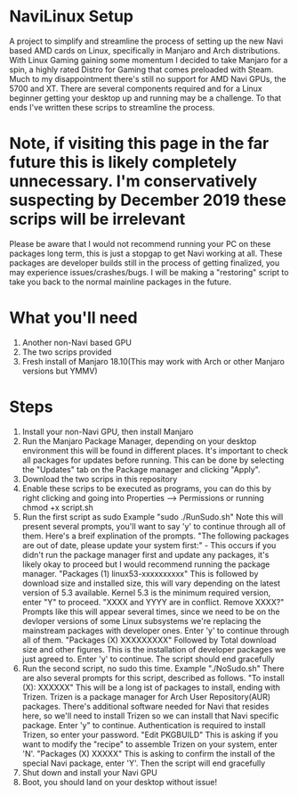 # NaviLinux Setup
A project to simplify and streamline the process of setting up the new Navi based AMD cards on Linux, specifically in Manjaro and Arch distributions.
With Linux Gaming gaining some momentum I decided to take Manjaro for a spin, a highly rated Distro for Gaming that comes preloaded with Steam. Much to my disappointment there's still no support for AMD Navi GPUs, the 5700 and XT. There are several components required and for a Linux beginner getting your desktop up and running may be a challenge. To that ends I've written these scrips to streamline the process. 
# Note, if visiting this page in the far future this is likely completely unnecessary. I'm conservatively suspecting by December 2019 these scrips will be irrelevant
Please be aware that I would not recommend running your PC on these packages long term, this is just a stopgap to get Navi working at all. These packages are developer builds still in the process of getting finalized, you may experience issues/crashes/bugs. I will be making a "restoring" script to take you back to the normal mainline packages in the future. 
# What you'll need
1. Another non-Navi based GPU
2. The two scrips provided
3. Fresh install of Manjaro 18.10(This may work with Arch or other Manjaro versions but YMMV)
# Steps
1. Install your non-Navi GPU, then install Manjaro
3. Run the Manjaro Package Manager, depending on your desktop environment this will be found in different places. It's important to check all packages for updates before running. This can be done by selecting the "Updates" tab on the Package manager and clicking "Apply".
2. Download the two scrips in this repository
3. Enable these scrips to be executed as programs, you can do this by right clicking and going into Properties --> Permissions or running chmod +x script.sh
4. Run the first script as sudo Example "sudo ./RunSudo.sh"
  Note this will present several prompts, you'll want to say 'y' to continue through all of them. Here's a breif explination of the prompts.
  "The following packages are out of date, please update your system first:" - This occurs if you didn't run the package manager first and update any packages, it's likely okay to proceed but I would recommend running the package manager.
  "Packages (1) linux53-xxxxxxxxxx" This is followed by download size and installed size, this will vary depending on the latest version of 5.3 available. Kernel 5.3 is the minimum required version, enter "Y" to proceed.
   "XXXX and YYYY are in conflict. Remove XXXX?" Prompts like this will appear several times, since we need to be on the devloper versions of some Linux subsystems we're replacing the mainstream packages with developer ones. Enter 'y' to continue through all of them.
   "Packages (X) XXXXXXXXX" Followed by Total download size and other figures. This is the installation of developer packages we just agreed to. Enter 'y' to continue.
   The script should end gracefully
 5. Run the second script, no sudo this time. Example "./NoSudo.sh"
  There are also several prompts for this script, described as follows.
  "To install (X): XXXXXX" This will be a long ist of packages to install, ending with Trizen. Trizen is a package manager for Arch User Repository(AUR) packages. There's additional software needed for Navi that resides here, so we'll need to install Trizen so we can install that Navi specific package. Enter 'y" to continue. 
  Authentication is required to install Trizen, so enter your password.
  "Edit PKGBUILD" This is asking if you want to modify the "recipe" to assemble Trizen on your system, enter 'N'.
  "Packages (X) XXXXX" This is asking to confirm the install of the special Navi package, enter 'Y'.
  Then the script will end gracefully
6. Shut down and install your Navi GPU
7. Boot, you should land on your desktop without issue!
  
  
